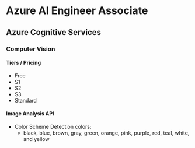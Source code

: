 # Azure AI Engineer Associate

## Azure Cognitive Services 

### Computer Vision

#### Tiers / Pricing

- Free
- S1
- S2
- S3
- Standard

#### Image Analysis API

- Color Scheme Detection colors:
  - black, blue, brown, gray, green, orange, pink, purple, red, teal, white, and yellow


